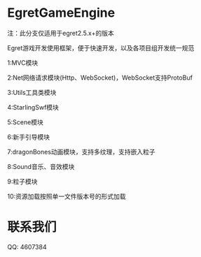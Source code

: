 EgretGameEngine
===============
注：此分支仅适用于egret2.5.x+的版本

Egret游戏开发使用框架，便于快速开发，以及各项目组开发统一规范

1:MVC模块

2:Net网络请求模块(Http、WebSocket)，WebSocket支持ProtoBuf

3:Utils工具类模块

4:StarlingSwf模块

5:Scene模块

6:新手引导模块

7:dragonBones动画模块，支持多纹理，支持嵌入粒子

8:Sound音乐、音效模块

9:粒子模块

10:资源加载按照单一文件版本号的形式加载


联系我们
===============
QQ: 4607384
